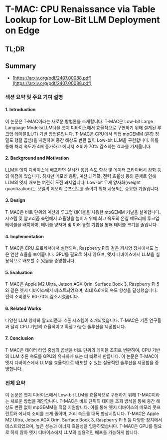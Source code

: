 # T-MAC: CPU Renaissance via Table Lookup for Low-Bit LLM Deployment on Edge
## TL;DR
## Summary
- [https://arxiv.org/pdf/2407.00088.pdf](https://arxiv.org/pdf/2407.00088.pdf)

### 섹션 요약 및 주요 기여 설명

#### 1. Introduction
이 논문은 T-MAC이라는 새로운 방법론을 소개합니다. T-MAC은 Low-bit Large Language Models(LLMs)을 엣지 디바이스에서 효율적으로 구현하기 위해 설계된 루크업 테이블(LUT) 기반 방법론입니다. T-MAC은 CPU에서 직접 mpGEMM (혼합 정밀도 행렬 곱셈)을 지원하여 중간 해상도 변환 없이 Low-bit LLM을 구현합니다. 이를 통해 처리 속도가 4배 증가하고 에너지 소비가 70% 감소하는 효과를 가져옵니다.

#### 2. Background and Motivation
LLM을 엣지 디바이스에 배포하면 실시간 응답 속도 향상 및 데이터 프라이버시 강화 등의 이점이 있습니다. 하지만 메모리 용량, 계산 대역폭, 전력 효율성 등의 문제로 인해 LLM의 엣지 배포는 여전히 도전 과제입니다. Low-bit 무게 양자화(weight quantization)는 모델의 메모리 풋프린트를 줄이기 위해 사용되는 중요한 기술입니다.

#### 3. Design
T-MAC은 비트 단위의 계산과 루크업 테이블을 사용한 mpGEMM 커널을 설계합니다. 시스템 및 알고리즘 측면에서 효율성을 높이기 위해 최고 속도의 온칩 메모리에 루크업 테이블을 배치하며, 테이블 양자화 및 미러 통합 기법을 통해 테이블 크기를 줄입니다.

#### 4. Implementation
T-MAC은 CPU 프로세서에서 실행되며, Raspberry Pi와 같은 저사양 장치에서도 높은 연산 효율을 보여줍니다. GPU를 필요로 하지 않으며, 엣지 디바이스에서 LLM을 실용적으로 배포할 수 있음을 증명합니다.

#### 5. Evaluation
T-MAC은 Apple M2 Ultra, Jetson AGX Orin, Surface Book 3, Raspberry Pi 5와 같은 엣지 디바이스에서 테스트되었으며, 최대 6.6배의 속도 향상을 달성했습니다. 전력 소비량도 60-70% 감소시켰습니다.

#### 6. Related Works
다양한 LLM 양자화 알고리즘과 추론 시스템이 소개되었습니다. T-MAC은 기존 연구들과 달리 CPU 기반의 효율적이고 확장 가능한 솔루션을 제공합니다.

#### 7. Conclusion
T-MAC은 데이터 타입 중심의 곱셈을 비트 단위의 테이블 조회로 변환하여, CPU 기반의 LLM 추론 속도를 GPU와 유사하게 또는 더 빠르게 만듭니다. 이 논문은 T-MAC이 엣지 디바이스에서 LLM을 효율적으로 배포할 수 있는 실용적인 솔루션을 제공함을 증명합니다.

### 전체 요약
이 논문은 엣지 디바이스에서 Low-bit LLM을 효율적으로 구현하기 위해 T-MAC이라는 새로운 방법을 제안합니다. T-MAC은 비트 단위의 테이블 조회 방식을 통해 중간 해상도 변환 없이 mpGEMM을 직접 지원합니다. 이를 통해 엣지 디바이스의 메모리 풋프린트와 에너지 소비를 크게 줄이며, 처리 속도를 대폭 향상시킵니다. T-MAC은 Apple M2 Ultra, Jetson AGX Orin, Surface Book 3, Raspberry Pi 5 등 다양한 장치에서 테스트되었으며, 높은 성능과 에너지 효율성을 입증하였습니다. T-MAC은 GPU를 필요로 하지 않아 엣지 디바이스에서 LLM의 실용적인 배포를 가능하게 합니다.